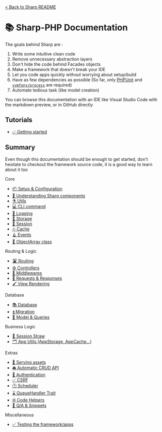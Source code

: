 [< Back to Sharp README](../README.md)

# 📚 Sharp-PHP Documentation

The goals behind Sharp are :
1. Write some intuitive clean code
2. Remove unnecessary abstraction layers
3. Don't hide the code behind Facades objects
4. Make a framework that doesn't break your IDE
5. Let you code apps quickly without worrying about setup/build
6. Have as few dependencies as possible (So far, only [PHPUnit](https://phpunit.de/) and [`symfony/process`](https://symfony.com/doc/current/components/process.html) are required)
7. Automate tedious task (like model creation)

You can browse this documentation with an IDE like Visual Studio Code with the markdown preview,
or in GitHub directly

## Tutorials

- [✅ Getting started](./tutorials/getting-started.md)


## Summary

Even though this documentation should be enough to get started, don't hesitate to checkout the framework source code, it is a good way to learn about it too

Core
- [📦 Setup & Configuration](./core/config.md)
- [🧩 Understanding Sharp components](./core/components.md)
- [⚗️ Utils](./core/utils.md)
- [💻 CLI command](./core/commands.md)
- [📃 Logging](./core/logging.md)
- [📁 Storage](./env/storage.md)
- [🔏 Session](./core/session.md)
- [🔥 Cache](./env/cache.md)
- [🪝 Events](./core/events.md)
- [🚃 ObjectArray class](./core/object-array.md)

Routing & Logic
- [🛣️ Routing](./logic/routing.md)
- [⚙️ Controllers](./logic/controllers.md)
- [🚦 Middlewares](./logic/middlewares.md)
- [📨 Requests & Responses](./logic/requests-and-responses.md)
- [🖌️ View Rendering](./logic/rendering.md)


Database
- [📚 Database](./data/database.md)
- [⏫ Migration](./data/migration.md)
- [📖 Model & Queries](./data/model-query.md)

Business Logic
- [🥤 Session Straw](./extras/session-straw.md)
- [🗂 App Utils (AppStorage, AppCache...)](./extras/app-utils.md)

Extras
- [🎨 Serving assets](./extras/assets.md)
- [🚘 Automatic CRUD API](./extras/autobahn.md)
- [🔐 Authentication](./security/authentication.md)
- [✅ CSRF](./security/csrf.md)
- [🕒 Scheduler](./extras/scheduler.md)
- [⌛️ QueueHandler Trait](./extras/queue-handler.md)
- [🌐 Code Helpers](./core/helpers.md)
- [💬 Q/A & Snippets](./extras/snippets.md)

Miscellaneous
- [✅ Testing the framework/apps](./misc/testing.md)

